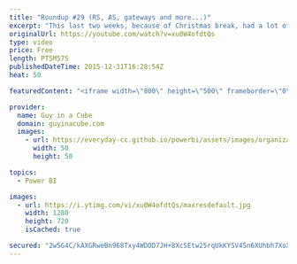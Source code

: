 ```yaml
---
title: "Roundup #29 (RS, AS, gateways and more...)"
excerpt: "This last two weeks, because of Christmas break, had a lot of items which included the CTP 3.2 release of Microsoft SQL Server, along with updates for the Power BI Gateway for enterprises. Also, a little fun with some Star Wars data in Power BI.  Introducing mobile reports and a brand-new web portal"
originalUrl: https://youtube.com/watch?v=xu0W4ofdtQs
type: video
price: Free
length: PT5M57S
publishedDateTime: 2015-12-31T16:28:54Z
heat: 50

featuredContent: "<iframe width=\"800\" height=\"500\" frameborder=\"0\" src=\"https://www.youtube.com/embed/xu0W4ofdtQs\" allow=\"accelerometer; autoplay; encrypted-media; gyroscope; picture-in-picture\" allowfullscreen></iframe>"

provider:
  name: Guy in a Cube
  domain: guyinacube.com
  images:
    - url: https://everyday-cc.github.io/powerbi/assets/images/organizations/guyinacube.com-50x50.jpg
      width: 50
      height: 50

topics:
  - Power BI

images:
  - url: https://i.ytimg.com/vi/xu0W4ofdtQs/maxresdefault.jpg
    width: 1280
    height: 720
    isCached: true

secured: "2wSG4C/kAXGRweBn968Txy4WDOD7JH+8XcSEtw25rqUkKYSV4Sn6XUhbh7XoX/2D8ODvEq+iS/j5/F6Y4WTCH85dedGexdTeP5A4dP+gHN/ix0QG7Go8HOr8XcRhVbyZG6puSDM1EmbKbvBH5POVWLe2HBA/GIZwhDmRReAeUEpBzZQ8k3iNmm4l1+XVjm42GuzwC4MwmgzloBELV/FMG8RXOhDX6rEKhUFyoR0dmzuFPUPRzyxXvQbmgHeTnbf8m6jbpNii4n4iQTngcjcwdgkYQu39QQrwULejqeHoSU0iSp3yDy0Nw9764fJeCwZI0qQXNSvPhXMeYrGI20cdg9cduNwZsNQJjBpZFw371rhkfRyBjHtl0yywbzmv73iCG041dLqq0Xf06cyOH+t4gfMUWvMl6Ba+z1YG+yCItzg=;2Id4SgYCqNS4l7hQ9LypdQ=="
---
```


